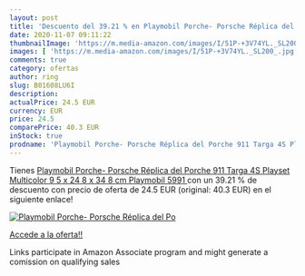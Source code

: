 ```yaml
---
layout: post
title: 'Descuento del 39.21 % en Playmobil Porche- Porsche Réplica del Po'
date: 2020-11-07 09:11:22
thumbnailImage: 'https://m.media-amazon.com/images/I/51P-+3V74YL._SL200_.jpg'
images: [ 'https://m.media-amazon.com/images/I/51P-+3V74YL._SL200_.jpg' ]
comments: true
category: ofertas
author: ring
slug: B01608LU6I
description:
actualPrice: 24.5 EUR
currency: EUR
price: 24.5
comparePrice: 40.3 EUR
inStock: true
prodname: 'Playmobil Porche- Porsche Réplica del Porche 911 Targa 4S Playset  Multicolor  9 5 x 24 8 x 34 8 cm  Playmobil 5991 '
---
```


Tienes [Playmobil Porche- Porsche Réplica del Porche 911 Targa 4S Playset  Multicolor  9 5 x 24 8 x 34 8 cm  Playmobil 5991 ](https://www.amazon.es/dp/B01608LU6I/?tag=tolees-21) con un 39.21 % de descuento con precio de oferta de 24.5 EUR (original: 40.3 EUR) en el siguiente enlace!

[![Playmobil Porche- Porsche Réplica del Po](https://m.media-amazon.com/images/I/51P-+3V74YL._SL200_.jpg)](https://www.amazon.es/dp/B01608LU6I/?tag=tolees-21)

[Accede a la oferta!!](https://www.amazon.es/dp/B01608LU6I/?tag=tolees-21)

Links participate in Amazon Associate program and might generate a comission on qualifying sales



